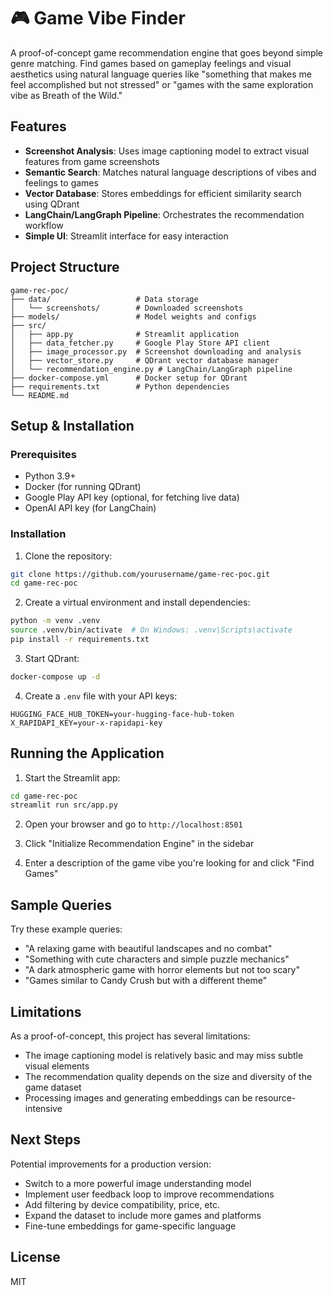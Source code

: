 # 🎮 Game Vibe Finder

A proof-of-concept game recommendation engine that goes beyond simple genre matching. Find games based on gameplay feelings and visual aesthetics using natural language queries like "something that makes me feel accomplished but not stressed" or "games with the same exploration vibe as Breath of the Wild."

## Features

- **Screenshot Analysis**: Uses image captioning model to extract visual features from game screenshots
- **Semantic Search**: Matches natural language descriptions of vibes and feelings to games
- **Vector Database**: Stores embeddings for efficient similarity search using QDrant
- **LangChain/LangGraph Pipeline**: Orchestrates the recommendation workflow
- **Simple UI**: Streamlit interface for easy interaction

## Project Structure

```
game-rec-poc/
├── data/                   # Data storage
│   └── screenshots/        # Downloaded screenshots
├── models/                 # Model weights and configs
├── src/
│   ├── app.py              # Streamlit application
│   ├── data_fetcher.py     # Google Play Store API client
│   ├── image_processor.py  # Screenshot downloading and analysis
│   ├── vector_store.py     # QDrant vector database manager
│   └── recommendation_engine.py # LangChain/LangGraph pipeline
├── docker-compose.yml      # Docker setup for QDrant
├── requirements.txt        # Python dependencies
└── README.md
```

## Setup & Installation

### Prerequisites

- Python 3.9+
- Docker (for running QDrant)
- Google Play API key (optional, for fetching live data)
- OpenAI API key (for LangChain)

### Installation

1. Clone the repository:

```bash
git clone https://github.com/yourusername/game-rec-poc.git
cd game-rec-poc
```

2. Create a virtual environment and install dependencies:

```bash
python -m venv .venv
source .venv/bin/activate  # On Windows: .venv\Scripts\activate
pip install -r requirements.txt
```

3. Start QDrant:

```bash
docker-compose up -d
```

4. Create a `.env` file with your API keys:

```
HUGGING_FACE_HUB_TOKEN=your-hugging-face-hub-token
X_RAPIDAPI_KEY=your-x-rapidapi-key
```

## Running the Application

1. Start the Streamlit app:

```bash
cd game-rec-poc
streamlit run src/app.py
```

2. Open your browser and go to `http://localhost:8501`

3. Click "Initialize Recommendation Engine" in the sidebar

4. Enter a description of the game vibe you're looking for and click "Find Games"

## Sample Queries

Try these example queries:

- "A relaxing game with beautiful landscapes and no combat"
- "Something with cute characters and simple puzzle mechanics"
- "A dark atmospheric game with horror elements but not too scary"
- "Games similar to Candy Crush but with a different theme"

## Limitations

As a proof-of-concept, this project has several limitations:

- The image captioning model is relatively basic and may miss subtle visual elements
- The recommendation quality depends on the size and diversity of the game dataset
- Processing images and generating embeddings can be resource-intensive

## Next Steps

Potential improvements for a production version:

- Switch to a more powerful image understanding model
- Implement user feedback loop to improve recommendations
- Add filtering by device compatibility, price, etc.
- Expand the dataset to include more games and platforms
- Fine-tune embeddings for game-specific language

## License

MIT
